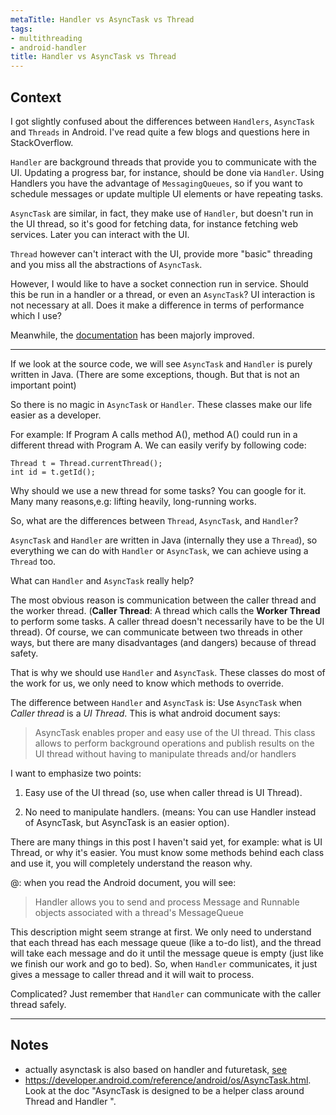 ```yaml
---
metaTitle: Handler vs AsyncTask vs Thread
tags:
- multithreading
- android-handler
title: Handler vs AsyncTask vs Thread
---
```


## Context

I got slightly confused about the differences between `Handlers`, `AsyncTask` and `Threads` in Android. I've read quite a few blogs and questions here in StackOverflow. 


`Handler` are background threads that provide you to communicate with the UI. Updating a progress bar, for instance, should be done via `Handler`. Using Handlers you have the advantage of `MessagingQueues`, so if you want to schedule messages or update multiple UI elements or have repeating tasks.


`AsyncTask` are similar, in fact, they make use of `Handler`, but doesn't run in the UI thread, so it's good for fetching data, for instance fetching web services. Later you can interact with the UI.


`Thread` however can't interact with the UI, provide more "basic" threading and you miss all the abstractions of `AsyncTask`.


However, I would like to have a socket connection run in service. Should this be run in a handler or a thread, or even an `AsyncTask`? UI interaction is not necessary at all. Does it make a difference in terms of performance which I use?


Meanwhile, the [documentation](https://developer.android.com/reference/android/os/AsyncTask.html) has been majorly improved.



---

If we look at the source code, we will see `AsyncTask` and `Handler` is purely written in Java. (There are some exceptions, though. But that is not an important point)


So there is no magic in `AsyncTask` or `Handler`. These classes make our life easier as a developer.


For example: If Program A calls method A(), method A() could run in a different thread with Program A. We can easily verify by following code:



```
Thread t = Thread.currentThread();    
int id = t.getId();

```

Why should we use a new thread for some tasks? You can google for it. Many many reasons,e.g: lifting heavily, long-running works.


So, what are the differences between `Thread`, `AsyncTask`, and `Handler`?


`AsyncTask` and `Handler` are written in Java (internally they use a `Thread`), so everything we can do with `Handler` or `AsyncTask`, we can achieve using a `Thread` too.


What can `Handler` and `AsyncTask` really help?


The most obvious reason is communication between the caller thread and the worker thread.
(**Caller Thread**: A thread which calls the **Worker Thread** to perform some tasks. A caller thread doesn't necessarily have to be the UI thread). Of course, we can communicate between two threads in other ways, but there are many disadvantages (and dangers) because of thread safety.


That is why we should use `Handler` and `AsyncTask`. These classes do most of the work for us, we only need to know which methods to override.


The difference between `Handler` and `AsyncTask` is: Use `AsyncTask` when *Caller thread* is a *UI Thread*.
This is what android document says:



> 
> AsyncTask enables proper and easy use of the UI thread. This class
>  allows to perform background operations and publish results on the UI
>  thread without having to manipulate threads and/or handlers
> 
> 
> 


I want to emphasize two points:


1) Easy use of the UI thread (so, use when caller thread is UI Thread).


2) No need to manipulate handlers. (means: You can use Handler instead of AsyncTask, but AsyncTask is an easier option).


There are many things in this post I haven't said yet, for example: what is UI Thread, or why it's easier. You must know some methods behind each class and use it, you will completely understand the reason why.


@: when you read the Android document, you will see: 



> 
> Handler allows you to send and process Message and Runnable objects
>  associated with a thread's MessageQueue
> 
> 
> 


This description might seem strange at first. We only need to understand that each thread has each message queue (like a to-do list), and the thread will take each message and do it until the message queue is empty (just like we finish our work and go to bed). So, when `Handler` communicates, it just gives a message to caller thread and it will wait to process. 


Complicated? Just remember that `Handler` can communicate with the caller thread safely.



---

## Notes

- actually asynctask is also based on handler and futuretask, [see](https://github.com/android/platform_frameworks_base/blob/master/core/java/android/os/AsyncTask.java#L327)
- https://developer.android.com/reference/android/os/AsyncTask.html. Look at the doc "AsyncTask is designed to be a helper class around Thread and Handler ".
